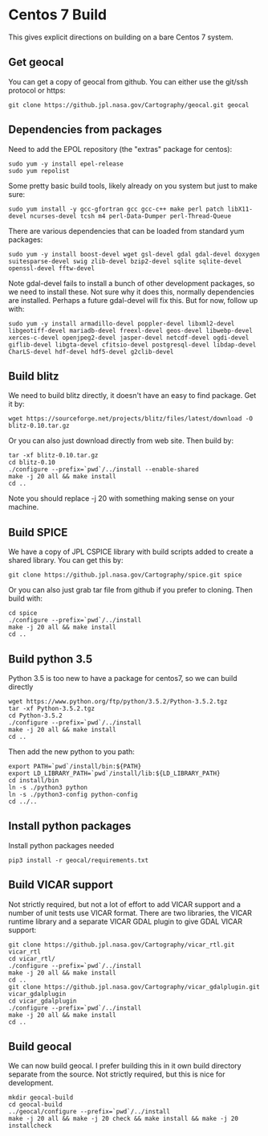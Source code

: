 # Centos 7 Build

This gives explicit directions on building on a bare Centos 7 system.

## Get geocal

You can get a copy of geocal from github. You can either use the git/ssh
protocol or https:

    git clone https://github.jpl.nasa.gov/Cartography/geocal.git geocal

## Dependencies from packages

Need to add the EPOL repository (the "extras" package for centos):

    sudo yum -y install epel-release
    sudo yum repolist

Some pretty basic build tools, likely already on you system but just to make
sure:

    sudo yum install -y gcc-gfortran gcc gcc-c++ make perl patch libX11-devel ncurses-devel tcsh m4 perl-Data-Dumper perl-Thread-Queue
    
There are various dependencies that can be loaded from standard yum packages:

    sudo yum -y install boost-devel wget gsl-devel gdal gdal-devel doxygen suitesparse-devel swig zlib-devel bzip2-devel sqlite sqlite-devel openssl-devel fftw-devel

Note gdal-devel fails to install a bunch of other development packages, so
we need to install these. Not sure why it does this, normally dependencies
are installed. Perhaps a future gdal-devel will fix this. But for now, follow
up with:

    sudo yum -y install armadillo-devel poppler-devel libxml2-devel libgeotiff-devel mariadb-devel freexl-devel geos-devel libwebp-devel xerces-c-devel openjpeg2-devel jasper-devel netcdf-devel ogdi-devel giflib-devel libgta-devel cfitsio-devel postgresql-devel libdap-devel CharLS-devel hdf-devel hdf5-devel g2clib-devel

## Build blitz

We need to build blitz directly, it doesn't have an easy to find package. Get
it by:

    wget https://sourceforge.net/projects/blitz/files/latest/download -O blitz-0.10.tar.gz

Or you can also just download directly from web site. Then build by:

    tar -xf blitz-0.10.tar.gz
    cd blitz-0.10
    ./configure --prefix=`pwd`/../install --enable-shared
    make -j 20 all && make install
    cd ..

Note you should replace -j 20 with something making sense on your machine.

## Build SPICE

We have a copy of JPL CSPICE library with build scripts added to create a
shared library. You can get this by:

    git clone https://github.jpl.nasa.gov/Cartography/spice.git spice

Or you can also just grab tar file from github if you prefer to cloning. Then
build with:

    cd spice
    ./configure --prefix=`pwd`/../install
    make -j 20 all && make install
    cd ..

## Build python 3.5

Python 3.5 is too new to have a package for centos7, so we can build directly

    wget https://www.python.org/ftp/python/3.5.2/Python-3.5.2.tgz
    tar -xf Python-3.5.2.tgz
    cd Python-3.5.2
    ./configure --prefix=`pwd`/../install
    make -j 20 all && make install
    cd ..

Then add the new python to you path:

    export PATH=`pwd`/install/bin:${PATH}
    export LD_LIBRARY_PATH=`pwd`/install/lib:${LD_LIBRARY_PATH}
    cd install/bin
    ln -s ./python3 python
    ln -s ./python3-config python-config
    cd ../..


## Install python packages

Install python packages needed

    pip3 install -r geocal/requirements.txt


## Build VICAR support

Not strictly required, but not a lot of effort to add VICAR support and a
number of unit tests use VICAR format. There are two libraries, the VICAR
runtime library and a separate VICAR GDAL plugin to give GDAL VICAR support:

    git clone https://github.jpl.nasa.gov/Cartography/vicar_rtl.git vicar_rtl
    cd vicar_rtl/
    ./configure --prefix=`pwd`/../install
    make -j 20 all && make install
    cd ..
    git clone https://github.jpl.nasa.gov/Cartography/vicar_gdalplugin.git vicar_gdalplugin
    cd vicar_gdalplugin
    ./configure --prefix=`pwd`/../install
    make -j 20 all && make install
    cd ..

## Build geocal

We can now build geocal. I prefer building this in it own build directory
separate from the source. Not strictly required, but this is nice for
development.

    mkdir geocal-build
    cd geocal-build
    ../geocal/configure --prefix=`pwd`/../install
    make -j 20 all && make -j 20 check && make install && make -j 20 installcheck
